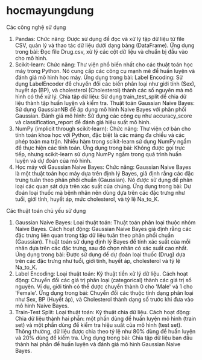 # hocmayungdung
Các công nghệ sử dụng
  1. Pandas:
  Chức năng: Được sử dụng để đọc và xử lý tập dữ liệu từ file CSV, quản lý và thao tác dữ liệu dưới dạng bảng (DataFrame).
  Ứng dụng trong bài: Đọc file Drug.csv, xử lý các cột dữ liệu và chuẩn bị đầu vào cho mô hình.
  2. Scikit-learn:
  Chức năng: Thư viện phổ biến nhất cho các thuật toán học máy trong Python. Nó cung cấp các công cụ mạnh mẽ để huấn luyện và đánh giá mô hình học máy.
  Ứng dụng trong bài:
  Label Encoding: Sử dụng LabelEncoder để chuyển đổi các biến phân loại như giới tính (Sex), huyết áp (BP), và cholesterol (Cholesterol) thành các số nguyên mà mô hình có thể xử lý.
  Chia tập dữ liệu: Sử dụng train_test_split để chia dữ liệu thành tập huấn luyện và kiểm tra.
  Thuật toán Gaussian Naive Bayes: Sử dụng GaussianNB để áp dụng mô hình Naive Bayes với phân phối Gaussian.
  Đánh giá mô hình: Sử dụng các công cụ như accuracy_score và classification_report để đánh giá hiệu suất mô hình.
  3. NumPy (implicit through scikit-learn):
  Chức năng: Thư viện cơ bản cho tính toán khoa học với Python, đặc biệt là các mảng đa chiều và các phép toán ma trận. Nhiều hàm trong scikit-learn sử dụng NumPy ngầm để thực hiện các tính toán.
  Ứng dụng trong bài: Không được gọi trực tiếp, nhưng scikit-learn sử dụng NumPy ngầm trong quá trình huấn luyện và dự đoán của mô hình.
  4. Học máy với Gaussian Naive Bayes:
  Chức năng: Gaussian Naive Bayes là một thuật toán học máy dựa trên định lý Bayes, giả định rằng các đặc trưng tuân theo phân phối chuẩn (Gaussian). Nó được sử dụng để phân loại các quan sát dựa trên xác suất của chúng.
  Ứng dụng trong bài: Dự đoán loại thuốc mà bệnh nhân nên dùng dựa trên các đặc trưng như tuổi, giới tính, huyết áp, mức cholesterol, và tỷ lệ Na_to_K.

Các thuật toán chủ yếu sử dụng
  1. Gaussian Naive Bayes:
Loại thuật toán: Thuật toán phân loại thuộc nhóm Naive Bayes.
Cách hoạt động: Gaussian Naive Bayes giả định rằng các đặc trưng liên quan trong tập dữ liệu tuân theo phân phối chuẩn (Gaussian). Thuật toán sử dụng định lý Bayes để tính xác suất của mỗi nhãn dựa trên các đặc trưng, sau đó chọn nhãn có xác suất cao nhất.
Ứng dụng trong bài: Được sử dụng để dự đoán loại thuốc (Drug) dựa trên các đặc trưng như tuổi, giới tính, huyết áp, cholesterol và tỷ lệ Na_to_K.
2. Label Encoding:
Loại thuật toán: Kỹ thuật tiền xử lý dữ liệu.
Cách hoạt động: Chuyển đổi các giá trị phân loại (categorical) thành các giá trị số nguyên. Ví dụ, giới tính có thể được chuyển thành 0 cho 'Male' và 1 cho 'Female'.
Ứng dụng trong bài: Chuyển đổi các thuộc tính dạng phân loại như Sex, BP (Huyết áp), và Cholesterol thành dạng số trước khi đưa vào mô hình Naive Bayes.
3. Train-Test Split:
Loại thuật toán: Kỹ thuật chia dữ liệu.
Cách hoạt động: Chia dữ liệu thành hai phần: một phần dùng để huấn luyện mô hình (train set) và một phần dùng để kiểm tra hiệu suất của mô hình (test set). Thông thường, dữ liệu được chia theo tỷ lệ như 80% dùng để huấn luyện và 20% dùng để kiểm tra.
Ứng dụng trong bài: Chia tập dữ liệu ban đầu thành hai phần để huấn luyện và đánh giá mô hình Gaussian Naive Bayes.
